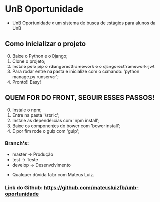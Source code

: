 # UnB Oportunidade
- UnB Oportunidade é um sistema de busca de estágios para alunos da UnB

## Como inicializar o projeto

0. Baixe o Python e o Django;
1. Clone o projeto;
2. Instale pelo pip o rdjangorestframework e o djangorestframework-jwt
4. Para rodar entre na pasta e inicialize com o comando: 'python manage.py runserver';
5. Pronto!! Easy!

## QUEM FOR DO FRONT, SEGUIR ESSES PASSOS!

0. Instale o npm;
1. Entre na pasta '/static';
2. Instale as dependências com 'npm install';
3. Baixe os componentes do bower com 'bower install';
4. E por fim rode o gulp com 'gulp';


### Branch's:

- master -> Produção
- test -> Teste
- develop -> Desenvolvimento

* Qualquer dúvida falar com Mateus Luiz.

### Link do Github: https://github.com/mateusluizfb/unb-oportunidade
